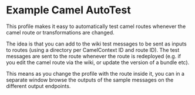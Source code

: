# Example Camel AutoTest

This profile makes it easy to automatically test camel routes whenever the camel route or transformations are changed.

The idea is that you can add to the wiki test messages to be sent as inputs to routes (using a directory per CamelContext ID and route ID). The test messages are sent to the route whenever the route is redeployed (e.g. if you edit the camel route via the wiki, or update the version of a bundle etc).

This means as you change the profile with the route inside it, you can in a separate window browse the outputs of the sample messages on the different output endpoints.